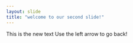 ```yaml
---
layout: slide
title: "welcome to our second slide!"
---
```

This is the new text
Use the left arrow to go back!
